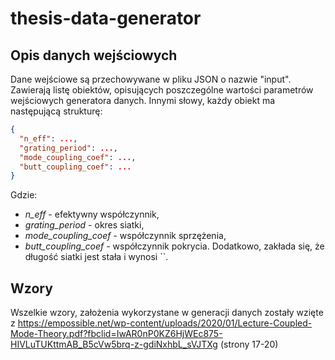 # thesis-data-generator

## Opis danych wejściowych
Dane wejściowe są przechowywane w pliku JSON o nazwie "input". Zawierają listę obiektów, opisujących poszczególne wartości parametrów wejściowych generatora danych. Innymi słowy, każdy obiekt ma następującą strukturę:

```json
{
  "n_eff": ...,
  "grating_period": ...,
  "mode_coupling_coef": ...,
  "butt_coupling_coef": ...
}
```

Gdzie:
+ *n_eff* - efektywny współczynnik,
+ *grating_period* - okres siatki,
+ *mode_coupling_coef* - współczynnik sprzężenia,
+ *butt_coupling_coef* - współczynnik pokrycia.
Dodatkowo, zakłada się, że długość siatki jest stała i wynosi ``.

## Wzory
Wszelkie wzory, założenia wykorzystane w generacji danych zostały wzięte z https://empossible.net/wp-content/uploads/2020/01/Lecture-Coupled-Mode-Theory.pdf?fbclid=IwAR0nP0KZ6HjWEc875-HIVLuTUKttmAB_B5cVw5brq-z-gdiNxhbL_sVJTXg (strony 17-20) 

